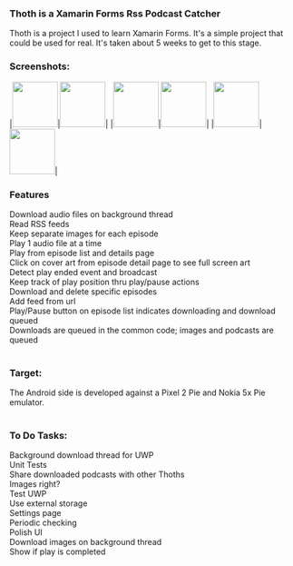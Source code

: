 ### Thoth is a Xamarin Forms Rss Podcast Catcher


Thoth is a project I used to learn Xamarin Forms.  It's a simple project that could be used for real.  It's taken about 5 weeks to get to this stage.<br/>

### Screenshots:

|<IMG src="https://github.com/ssorrrell/Thoth/blob/master/Thoth%203%2021072020.png" width="80px" />|<IMG src="https://github.com/ssorrrell/Thoth/blob/master/Thoth%202%2021072020.png" width="80px" />|
|<IMG src="https://github.com/ssorrrell/Thoth/blob/master/Thoth%201%2021072020.png" width="80px" />|<IMG src="https://github.com/ssorrrell/Thoth/blob/master/Thoth%204%2008072020.png" width="80px" />|
|<IMG src="https://github.com/ssorrrell/Thoth/blob/master/Thoth%205%2021072020.png" width="80px" />|<IMG src="https://github.com/ssorrrell/Thoth/blob/master/Thoth%206%2021072020.png" width="80px" />|

 ### Features
 
 Download audio files on background thread<br/>
 Read RSS feeds<br/>
 Keep separate images for each episode<br/>
 Play 1 audio file at a time<br/>
 Play from episode list and details page<br/>
 Click on cover art from episode detail page to see full screen art<br/>
 Detect play ended event and broadcast<br/>
 Keep track of play position thru play/pause actions<br/>
 Download and delete specific episodes<br/>
 Add feed from url<br/>
 Play/Pause button on episode list indicates downloading and download queued<br/>
 Downloads are queued in the common code; images and podcasts are queued<br/>
 <br/>
 ### Target:
 The Android side is developed against a Pixel 2 Pie and Nokia 5x Pie emulator.<br/>
 <br/>
 ### To Do Tasks:
 Background download thread for UWP<br/>
 Unit Tests<br/>
 Share downloaded podcasts with other Thoths<br/>
 Images right?<br/>
 Test UWP<br/>
 Use external storage<br/>
 Settings page<br/>
 Periodic checking<br/>
 Polish UI<br/>
 Download images on background thread<br/>
 Show if play is completed<br/>
 
 
